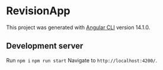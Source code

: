 # RevisionApp

This project was generated with [Angular CLI](https://github.com/angular/angular-cli) version 14.1.0.

## Development server

Run 
`npm i`
`npm run start`
Navigate to `http://localhost:4200/`.
